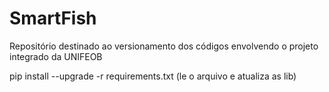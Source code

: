 # SmartFish
Repositório destinado ao versionamento dos códigos envolvendo o projeto integrado da UNIFEOB


pip install --upgrade -r requirements.txt (le o arquivo e atualiza as lib)